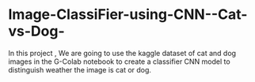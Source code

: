 # Image-ClassiFier-using-CNN--Cat-vs-Dog-
In this project , We are going to use the kaggle dataset of cat and dog images in the G-Colab notebook to create a classifier CNN model to distinguish weather the image is cat or dog.
